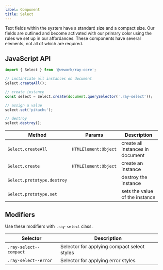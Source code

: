 ```yaml
---
label: Component
title: Select
---
```


<page-intro>Text fields within the system have a standard size and a compact size. Our fields are outlined and become activated with our primary color using the rules we set up in our affordances. These components have several elements, not all of which are required.</page-intro>

<component
    name="Select"
    component="select"
    variation="select"
    >
</component>

<component
    name="With placeholder"
    component="select"
    variation="select--with-placeholder"
    >
</component>

<component
    name="Select"
    component="select"
    variation="rtl-select"
    >
</component>

<component
    name="Compact"
    component="select"
    variation="select--compact"
    >
</component>

<component
    name="Compact (RTL)"
    component="select"
    variation="rtl-select--compact"
    >
</component>

<component
    name="Error"
    component="select"
    variation="select--error"
    >
</component>

<component
    name="Error (RTL)"
    component="select"
    variation="rtl-select--error"
    >
</component>

<component
    name="With icon"
    component="select"
    variation="select-with-icon"
    >
</component>

<component
    name="With icon (RTL)"
    component="select"
    variation="rtl-select-with-icon"
    >
</component>

<component
    name="With prepend"
    component="select"
    variation="select-with-prepend"
    >
</component>

<component
    name="With prepend (RTL)"
    component="select"
    variation="rtl-select-with-prepend"
    >
</component>

## JavaScript API

```javascript
import { Select } from '@wework/ray-core';

// instantiate all instances on document
Select.createAll();

// create instance
const select = Select.create(document.querySelector('.ray-select'));

// assign a value
select.set('pikachu');

// destroy
select.destroy();
```

| Method                     | Params               | Description                      |
| -------------------------- | -------------------- | -------------------------------- |
| `Select.createAll`         | `HTMLElement:Object` | create all instances in document |
| `Select.create`            | `HTMLElement:Object` | create an instance               |
| `Select.prototype.destroy` |                      | destroy the instance             |
| `Select.prototype.set`     |                      | sets the value of the instance   |

## Modifiers

Use these modifiers with `.ray-select` class.

| Selector               | Description                                 |
| ---------------------- | ------------------------------------------- |
| `.ray-select--compact` | Selector for applying compact select styles |
| `.ray-select--error`   | Selector for applying error styles          |
